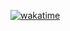 [![wakatime](https://wakatime.com/badge/user/018eabe9-17ba-4560-bf60-68ee6be83537.svg)](https://wakatime.com/@66b6796d-eb84-4bb9-b9d2-8dc882f4c6ac)
